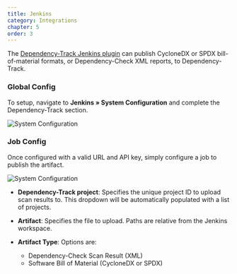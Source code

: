```yaml
---
title: Jenkins
category: Integrations
chapter: 5
order: 3
---
```


The [Dependency-Track Jenkins plugin] can publish CycloneDX or SPDX bill-of-material formats, or Dependency-Check XML 
reports, to Dependency-Track.

### Global Config
To setup, navigate to **Jenkins &raquo; System Configuration** and complete the Dependency-Track section.

![System Configuration](/images/screenshots/jenkins-global-odt.png)

### Job Config
Once configured with a valid URL and API key, simply configure a job to publish the artifact.

![System Configuration](/images/screenshots/jenkins-job-odt-publish.png)

* **Dependency-Track project**: Specifies the unique project ID to upload scan results to. This dropdown will be
automatically populated with a list of projects.

* **Artifact**: Specifies the file to upload. Paths are relative from the Jenkins workspace.

* **Artifact Type**: Options are:
  * Dependency-Check Scan Result (XML)
  * Software Bill of Material (CycloneDX or SPDX) 

[Dependency-Track Jenkins plugin]: https://wiki.jenkins.io/display/JENKINS/OWASP+Dependency-Track+Plugin
